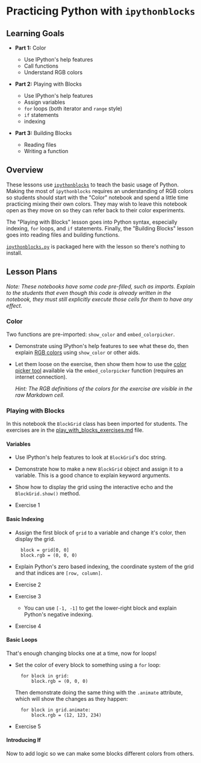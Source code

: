 # Practicing Python with `ipythonblocks`

## Learning Goals

- **Part 1:** Color
    - Use IPython's help features
    - Call functions
    - Understand RGB colors

- **Part 2:** Playing with Blocks
    - Use IPython's help features
    - Assign variables
    - `for` loops (both iterator and `range` style)
    - `if` statements
    - indexing

- **Part 3:** Building Blocks
    - Reading files
    - Writing a function

## Overview

These lessons use [`ipythonblocks`][] to teach the basic usage of Python.
Making the most of `ipythonblocks` requires an understanding of RGB colors
so students should start with the "Color" notebook and spend a little time
practicing mixing their own colors. They may wish to leave this notebook
open as they move on so they can refer back to their color experiments.

The "Playing with Blocks" lesson goes into Python syntax, especially
indexing, `for` loops, and `if` statements. Finally, the "Building Blocks"
lesson goes into reading files and building functions.

[`ipythonblocks.py`][] is packaged here with the lesson so there's nothing
to install.

## Lesson Plans

*Note: These notebooks have some code pre-filled, such as imports.
Explain to the students that even though this code is already written in the
notebook, they must still explicitly execute those cells for them to have
any effect.*

### Color

Two functions are pre-imported: `show_color` and `embed_colorpicker`.

- Demonstrate using IPython's help features to see what these do, then explain
  [RGB colors][RGB] using `show_color` or other aids.

- Let them loose on the exercise, then show them how to use the [color picker
  tool][colorpicker] available via the `embed_colorpicker` function (requires an
  internet connection).

    *Hint: The RGB definitions of the colors for the exercise are visible in the
    raw Markdown cell.*

### Playing with Blocks

In this notebook the `BlockGrid` class has been imported for students.
The exercises are in the [play_with_blocks_exercises.md][exercises] file.

#### Variables

- Use IPython's help features to look at `BlockGrid`'s doc string.

- Demonstrate how to make a new `BlockGrid` object and assign it to a variable.
  This is a good chance to explain keyword arguments.

- Show how to display the grid using the interactive echo and the
  `BlockGrid.show()` method.

- Exercise 1

#### Basic Indexing

- Assign the first block of `grid` to a variable and change it's color,
  then display the grid.

        block = grid[0, 0]
        block.rgb = (0, 0, 0)

- Explain Python's zero based indexing, the coordinate system of the grid
  and that indices are `[row, column]`.

- Exercise 2

- Exercise 3
    - You can use `[-1, -1]` to get the lower-right block and explain
      Python's negative indexing.

- Exercise 4

#### Basic Loops

That's enough changing blocks one at a time, now for loops!

- Set the color of every block to something using a `for` loop:

        for block in grid:
            block.rgb = (0, 0, 0)

    Then demonstrate doing the same thing with the `.animate` attribute,
    which will show the changes as they happen:

        for block in grid.animate:
            block.rgb = (12, 123, 234)

- Exercise 5

#### Introducing If

Now to add logic so we can make some blocks different colors from others.

[`ipythonblocks`]: https://github.com/jiffyclub/ipythonblocks
[`ipythonblocks.py`]: ./ipythonblocks.py
[RGB]: http://en.wikipedia.org/wiki/RGB_color_model
[colorpicker]: http://www.colorpicker.com
[exercises]: ./playing_with_blocks_exercises.md
